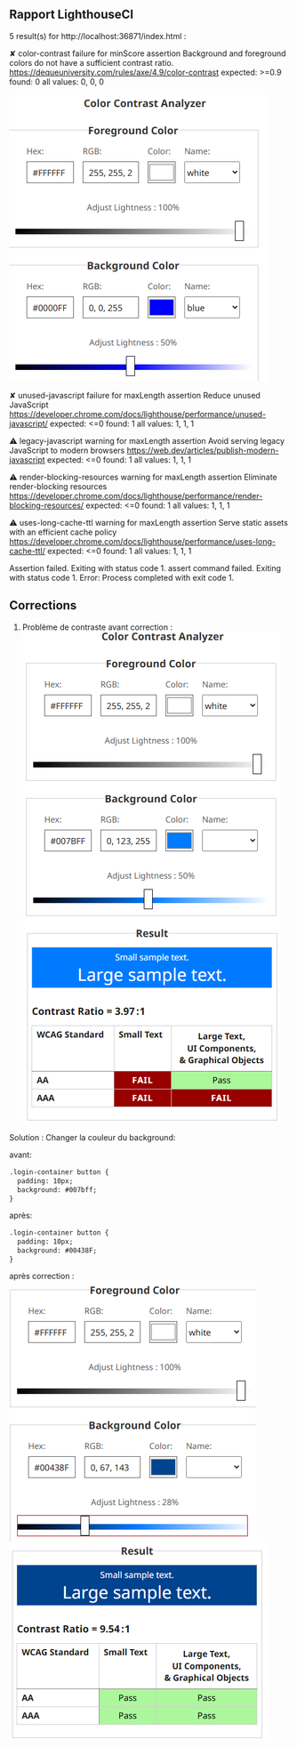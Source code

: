## Rapport LighthouseCI

5 result(s) for http://localhost:36871/index.html :

  ✘  color-contrast failure for minScore assertion
       Background and foreground colors do not have a sufficient contrast ratio.
       https://dequeuniversity.com/rules/axe/4.9/color-contrast
        expected: >=0.9
           found: 0
      all values: 0, 0, 0

![alt rapport-color-contrast-analyser](image-7.png)

  ✘  unused-javascript failure for maxLength assertion
       Reduce unused JavaScript
       https://developer.chrome.com/docs/lighthouse/performance/unused-javascript/
        expected: <=0
           found: 1
      all values: 1, 1, 1

  ⚠️  legacy-javascript warning for maxLength assertion
       Avoid serving legacy JavaScript to modern browsers
       https://web.dev/articles/publish-modern-javascript
        expected: <=0
           found: 1
      all values: 1, 1, 1

  ⚠️  render-blocking-resources warning for maxLength assertion
       Eliminate render-blocking resources
       https://developer.chrome.com/docs/lighthouse/performance/render-blocking-resources/
        expected: <=0
           found: 1
      all values: 1, 1, 1

  ⚠️  uses-long-cache-ttl warning for maxLength assertion
       Serve static assets with an efficient cache policy
       https://developer.chrome.com/docs/lighthouse/performance/uses-long-cache-ttl/
        expected: <=0
           found: 1
      all values: 1, 1, 1

Assertion failed. Exiting with status code 1.
assert command failed. Exiting with status code 1.
Error: Process completed with exit code 1.

## Corrections

1. Problème de contraste
avant correction :
![alt rapport-color-contrast-analyser](image-16.png)
![alt result-rapport-contrast](image-17.png)

Solution :
Changer la couleur du background:

avant:
```
.login-container button {
  padding: 10px;
  background: #007bff;
}
```
après:
```
.login-container button {
  padding: 10px;
  background: #00438F;
}
```

après correction :
![alt rapport-color-contrast-analyser](image-18.png)
![alt result-rapport-contrast](image-19.png)



